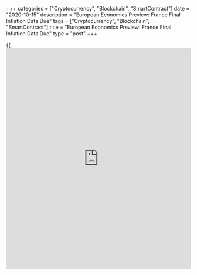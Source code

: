+++
categories = ["Cryptocurrency", "Blockchain", "SmartContract"]
date = "2020-10-15"
description = "European Economics Preview: France Final Inflation Data Due"
tags = ["Cryptocurrency", "Blockchain", "SmartContract"]
title = "European Economics Preview: France Final Inflation Data Due"
type = "post"
+++

{{<iframe id="large-banner" src="https://www.bounty.group/#slide=7.0" width="100%" height="600" scrolling="no" style="border: 0px solid rgb(216, 221, 230); border-radius: 3px;">}}

Final consumer prices from France and industrial orders from Italy are
due on Thursday, headlining a light day for the European economic [news](https://www.letsplayfx.com/blog/forex-news-website/).

At 1.00 am ET, Statistics Finland releases monthly GDP data for August.
GDP was down 2.8 percent on year in July.

Half an hour later, the Federal Statistical Office releases Swiss
producer prices for September.

At 2.45 am ET, the French statistical office Insee is scheduled to issue
final consumer prices. According to flash estimate, consumer prices rose
0.2 percent on a yearly basis in August, slower than 0.8 percent
increase seen in July.

At 3.30 am ET, Statistics Sweden releases unemployment data for
September.

At 4.00 am ET, Italy's Istat is set to publish industrial orders and
turnover data for August. In the meantime, final consumer prices data
from Poland is due.

For comments and feedback [contact](https://www.playgroundfx.com/contact/): editorial@rtt[news](https://www.letsplayfx.com/blog/forex-news-website/).com

[Economic News][1]

 **What parts of the world are seeing the best (and worst) economic
performances lately? Click[here][2] to check out our [Econ Scorecard][2]
and find out! See up-to-the-moment [ranking](https://www.playgroundfx.com/blog/crypto-exchange-ranking/)s for the best and worst
performers in [GDP][3], [unemployment rate][4], [inflation][5] and much
more.**

   1. www.rtt[news](https://www.letsplayfx.com/blog/forex-news-website/).com/Content/EconomicNews.aspx
   2. www.rtt[news](https://www.letsplayfx.com/blog/forex-news-website/).com/economic-scorecard/world-rank/retail-sales/highest-performance.aspx
   3. www.rtt[news](https://www.letsplayfx.com/blog/forex-news-website/).com/economic-scorecard/world-rank/GDP/highest-performance.aspx
   4. www.rtt[news](https://www.letsplayfx.com/blog/forex-news-website/).com/economic-scorecard/world-rank/unemployment-rate/lowest-performance.aspx
   5. www.rtt[news](https://www.letsplayfx.com/blog/forex-news-website/).com/economic-scorecard/world-rank/CPI/highest-performance.aspx